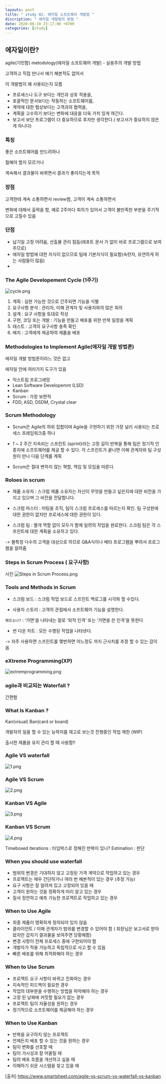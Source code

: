 ```yaml
---
layouts: post
title: " study 02. 애자일 소프트웨어 개발법 "
discription: " 애자일 개발법의 방법 "
date: 2020-08-10 23:17:00 +0700
categories: [study]
---
```




## 에자일이란?

agile(기민함) metodology(애자일 소프트웨어 개발) - 실용주의 개발 방법

고객하고 직접 만나서 얘기 해본적도 없어서

이 개발법이 왜 사용되는지 모름

* 프로세스나 도구 보다는 개인과 상호 작용을,
* 포괄적인 문서보다는 작동하는 소프트웨어를,
* 계약에 대한 협상보다는 고객과의 협력을,
* 계획을 고수하기 보다는 변화에 대응을 더욱 가치 있게 여긴다.
* 보고서 보단 프로그램이 더 중요하므로 후자만 생각한다.( 보고서가 중요하지 않은게 아니다)

### 특징

좋은 소프트웨어를 만드려하나 

뭘해야 할지 모르거나

계속해서 결과물이 바뀌면서 결과가 좋아지는게 목적

### 장점

고객한테 계속 소통하면서 review함, 고객이 계속 소통하면서 

변화에 대해서 출력을 함, 예로 2주마다 회의가 있어서 고객이 불만족한 부분을 주기적으로 고칠수 있음

### 단점

* 납기일 고정 어려움, 산출물 관리 힘듬(레포트 문서 가 없이 바로 프로그램으로 보여주므로) 
* 애자일 방법에 대한 지식이 없으므로 팀에 기본지식이 필요함(숙련자, 유연하게 하는 사람들이 많음)
* 

### The Agile Developement Cycle (1주기)

<img src="https://i.imgur.com/sPRQOCW.png" title="cycle.png"/>

1. 계획 : 실현 가능한 것으로 간주되면 기능을 식별
2. 요구사항 분석 : 관리자, 이해 관계자 및 사용자와의 많은 회의
3. 설계 : 요구 사항을 토대로 작성
4. 구현, 코딩 또는 개발 : 기능을 만들고 배포를 위한 반복 일정을 계획
5. 테스트 : 고객의 요구사항 충족 확인
6. 배치 : 고객에게 제공하여 제품을 배포

### Methodologies to Implement Agile(애자일 개발 방법론)

애자일 개발 방법론이라느 것은 없고 

애자일 안에 여러가지 도구가 있음

* 익스트림 프로그래밍
* Lean Software Developemnt (LSD)
* Kanban
* Scrum : 가장 보편적
* FDD, ASD, DSDM, Crystal clear

### Scrum Methodology

* Scrum은 Agile의 하위 집합이며 Agile을 구현하기 위한 가장 널리 사용되는 프로세스 프레임워크중 하나

* 1 ~ 2 주간 지속되는 스프린트 (sprint)라는 고정 길이 반복을 통해 팀은 정기적 인 종지에 소프트웨어를 제공 할 수 있다. 각 스프린트가 끝나면 이해 관계자와 팀 구성원이 만나 다음 단계를 계획

* Scrum은 절대 변하지 않는 혁할, 책임 및 모임을 따른다.

### Roloes in scrum

* 제품 소유자 : 스크럼 제품 소유자는 자신이 무엇을 만들고 싶은지에 대한 비전을 가지고 있으며
 그 비전을 전달합니다.

* 스크럼 마스터 : 미팅을 조직, 팀이 스크럼 프로세스를 따르는지 확인. 팀 구성원에 대한 권한이 없지만 프로세스에 대한 권한이 있다.

* 스크럼 팀 : 별개 역할 없이 모두가 함께 일련의 작업을 완료한다. 스크럼 팀은 각 스프린트에 대한 계획을 소유하고 있다.

-> 불특정 다수의 고객을 대상으로 하므로 Q&A식이나 베타 프로그램을 뿌려서 프로그램을 알려줌

### Steps in Scrum Process ( 요구사항)

사진
<img src="https://i.imgur.com/UV2pfSM.png" title="Steps in Scrum Process.png"/>

### Tools and Methods in Scrum

* 스크럼 보드 : 스크럼 작업 보드로 스프린트 백로그를 시각화 할 수있다.

* 사용자 스토리 : 고객의 관점에서 소프트웨어 기능을 설명한다.

`페르소나?` :  ‘가면’을 나타내는 말로 ‘외적 인격’ 또는 ‘가면을 쓴 인격’을 뜻한다

* 번 다운 차트 : 모든 수행된 작업을 나타낸다.

-> 자주 사용하면  스프린트를 몇번하면 어느정도 까지 근사치를 추정 할 수 있는 감이 옴

### eXtreme Programming(XP)

<img src="https://i.imgur.com/XyJNQaz.png" title="extremprogramming.png"/>


### agile과 비교되는 Waterfall ?

간편함 

### What Is Kanban ?

Kan(visual) Ban(card or board)

개발자의 일을 할 수 있는 능력치를 재고로 보는것 진행중인 작업 제한 (WIP)

출시한 제품을 유지 관리 할 때 사용함!!

### Agile VS waterfall
 <img src="https://i.imgur.com/87PrgtH.png" title="1.png"/>

### Agile VS Scrum
<img src="https://i.imgur.com/uaqwnll.png" title="2.png"/>

### Kanban VS Agile
<img src="https://i.imgur.com/xTjnYyY.png" title="3.png"/>

### Kanban VS Scrum
<img src="https://i.imgur.com/BDsIIB1.png" title="4.png"/>

Timeboxed iterations : 타임박스로 정해진 반복이 있나?
Estimation : 판단

### When you should use waterfall

* 범위의 변경은 기대하지 않고 고정된 가격 계약으로 작업하고 있는 경우
* 프로젝트는 매우 간단하거나 여러 번 해본적이 있는 경우 (추정 가능)
* 요구 사항은 잘 알려져 있고 고정되어 있을 때
* 고객이 원하는 것을 정확하게 미리 알고 있는 경우
* 질서 정연하고 예측 가능한 프로젝트로 작업하고 있는 경우

 
### When to Use Agile

* 최종 제품이 명확하게 정의되어 있지 않음
* 클라이언트 / 이해 관계자가 범위를 변경할 수 있어야 함 ( 회장님은 보고서로 받아왔지만 갑자기 결과물을 보여주면 당황해함)
* 변경 사항이 전체 프로세스 중에 구현되어야 함
* 개발자가 적용 가능하고 독립적으로 사고 할 수 있음
* 빠른 배포를 위해 최적화해야 하는 경우

### When to Use Scrum

* 프로젝트 요구 사항이 바뀌고 진화하는 경우
* 지속적인 피드백이 필요한 경우
* 작업의 대부분을 수행하는 방법을 파악해야 하는 경우
* 고정 된 날짜에 커밋할 필요가 없는 경우
* 프로젝트 팀이 자율성을 원하는 경우
* 정기적으로 소프트웨어를 제공해야 하는 경우

### When to Use Kanban

* 반복을 요구하지 않는 프로젝트
* 언제든지 배포 할 수 있는 것을 원하는 경우
* 팀이 변화를 선호할 때
* 팀이 가시성과 잘 어울릴 때
* 팀의 배포 흐름을 개선하고 싶을 때
* 이해하기 쉬운 시스템을 찾고 있을 때

[출처] https://www.smartsheet.com/agile-vs-scrum-vs-waterfall-vs-kanban





